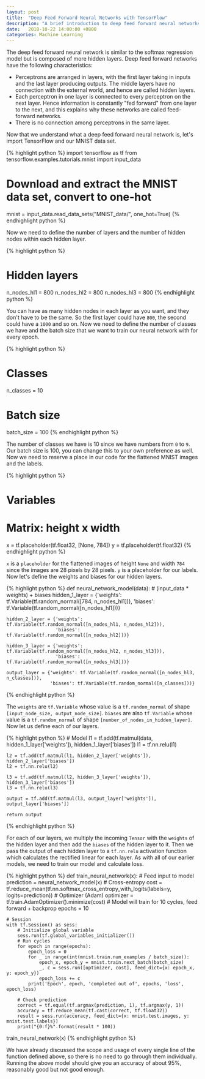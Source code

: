 ```yaml
---
layout: post
title:  "Deep Feed Forward Neural Networks with TensorFlow"
description: "A brief introduction to deep feed forward neural networks in TensorFlow"
date:   2018-10-22 14:00:00 +0800
categories: Machine Learning
---
```


The deep feed forward neural network is similar to the softmax regression model but is composed of more hidden layers. Deep feed forward networks have the following characteristics:

- Perceptrons are arranged in layers, with the first layer taking in inputs and the last layer producing outputs. The middle layers have no connection with the external world, and hence are called hidden layers.
- Each perceptron in one layer is connected to every perceptron on the next layer. Hence information is constantly "fed forward" from one layer to the next, and this explains why these networks are called feed-forward networks.
- There is no connection among perceptrons in the same layer.

Now that we understand what a deep feed forward neural network is, let's import TensorFlow and our MNIST data set.

{% highlight python %}
import tensorflow as tf
from tensorflow.examples.tutorials.mnist import input_data

# Download and extract the MNIST data set, convert to one-hot
mnist = input_data.read_data_sets("MNIST_data/", one_hot=True)
{% endhighlight python %}

Now we need to define the number of layers and the number of hidden nodes within each hidden layer. 

{% highlight python %}
# Hidden layers
n_nodes_hl1 = 800
n_nodes_hl2 = 800
n_nodes_hl3 = 800
{% endhighlight python %}

You can have as many hidden nodes in each layer as you want, and they don't have to be the same. So the first layer could have `800`, the second could have a `1000` and so on. Now we need to define the number of classes we have and the batch size that we want to train our neural network with for every epoch.

{% highlight python %}
# Classes
n_classes = 10
# Batch size
batch_size = 100
{% endhighlight python %}

The number of classes we have is 10 since we have numbers from `0` to `9`. Our batch size is 100, you can change this to your own preference as well. Now we need to reserve a place in our code for the flattened MNIST images and the labels.

{% highlight python %}
# Variables
# Matrix: height x width
x = tf.placeholder(tf.float32, [None, 784])
y = tf.placeholder(tf.float32)
{% endhighlight python %}

`x` is a `placeholder` for the flattened images of height `None` and width `784` since the images are 28 pixels by 28 pixels. `y` is a placeholder for our labels. Now let's define the weights and biases for our hidden layers. 

{% highlight python %}
def neural_network_model(data):
    # (input_data * weights) + biases
    hidden_1_layer = {'weights': tf.Variable(tf.random_normal([784, n_nodes_hl1])),
                      'biases': tf.Variable(tf.random_normal([n_nodes_hl1]))}

    hidden_2_layer = {'weights': tf.Variable(tf.random_normal([n_nodes_hl1, n_nodes_hl2])),
                      'biases': tf.Variable(tf.random_normal([n_nodes_hl2]))}

    hidden_3_layer = {'weights': tf.Variable(tf.random_normal([n_nodes_hl2, n_nodes_hl3])),
                      'biases': tf.Variable(tf.random_normal([n_nodes_hl3]))}

    output_layer = {'weights': tf.Variable(tf.random_normal([n_nodes_hl3, n_classes])),
                    'biases': tf.Variable(tf.random_normal([n_classes]))}
{% endhighlight python %}

The `weights` are `tf.Variable` whose value is a `tf.random_normal` of shape `[input_node_size, output_node_size]`. `biases` are also `tf.Variable` whose value is a `tf.random_normal` of shape `[number_of_nodes_in_hidden_layer]`. Now let us define each of our layers.

{% highlight python %}
    # Model
    l1 = tf.add(tf.matmul(data, hidden_1_layer['weights']), hidden_1_layer['biases'])
    l1 = tf.nn.relu(l1)

    l2 = tf.add(tf.matmul(l1, hidden_2_layer['weights']), hidden_2_layer['biases'])
    l2 = tf.nn.relu(l2)

    l3 = tf.add(tf.matmul(l2, hidden_3_layer['weights']), hidden_3_layer['biases'])
    l3 = tf.nn.relu(l3)

    output = tf.add(tf.matmul(l3, output_layer['weights']), output_layer['biases'])

    return output
{% endhighlight python %}

For each of our layers, we multiply the incoming `Tensor` with the `weights` of the hidden layer and then add the `biases` of the hidden layer to it. Then we pass the output of each hidden layer to a `tf.nn.relu` activation function which calculates the rectified linear for each layer. As with all of our earlier models, we need to train our model and calculate loss. 

{% highlight python %}
def train_neural_network(x):
    # Feed input to model
    prediction = neural_network_model(x)
    # Cross-entropy
    cost = tf.reduce_mean(tf.nn.softmax_cross_entropy_with_logits(labels=y, logits=prediction))
    # Optimizer (Adam)
    optimizer = tf.train.AdamOptimizer().minimize(cost)
    # Model will train for 10 cycles, feed forward + backprop
    epochs = 10

    # Session
    with tf.Session() as sess:
        # Initialize global variable
        sess.run(tf.global_variables_initializer())
        # Run cycles
        for epoch in range(epochs):
            epoch_loss = 0
            for _ in range(int(mnist.train.num_examples / batch_size)):
                epoch_x, epoch_y = mnist.train.next_batch(batch_size)
                _, c = sess.run([optimizer, cost], feed_dict={x: epoch_x, y: epoch_y})
                epoch_loss += c
            print('Epoch', epoch, 'completed out of', epochs, 'loss', epoch_loss)

        # Check prediction
        correct = tf.equal(tf.argmax(prediction, 1), tf.argmax(y, 1))
        accuracy = tf.reduce_mean(tf.cast(correct, tf.float32))
        result = sess.run(accuracy, feed_dict={x: mnist.test.images, y: mnist.test.labels})
        print("{0:f}%".format(result * 100))


train_neural_network(x)
{% endhighlight python %}

We have already discussed the scope and usage of every single line of the function defined above, so there is no need to go through them individually. Running the above model should give you an accuracy of about 95%, reasonably good but not good enough. 